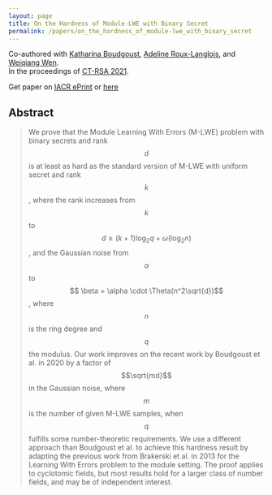 ```yaml
---
layout: page
title: On the Hardness of Module-LWE with Binary Secret
permalink: /papers/on_the_hardness_of_module-lwe_with_binary_secret
---
```


Co-authored with [Katharina Boudgoust](https://katinkabou.github.io/), [Adeline Roux-Langlois](https://people.irisa.fr/Adeline.Roux-Langlois/), and [Weiqiang Wen](http://people.irisa.fr/Weiqiang.Wen/).   
In the proceedings of [CT-RSA 2021](https://sites.google.com/site/ctrsa2021/).  

Get paper on [IACR ePrint](https://eprint.iacr.org/2021/265) or [here](/assets/pub/BJRW21_Hardness_bin-MLWE.pdf)

## Abstract
> We prove that the Module Learning With Errors (M-LWE) problem with binary secrets and rank $$d$$ is at least as hard as the standard version of M-LWE with uniform secret and rank $$k$$, where the rank increases from $$k$$ to $$d \geq (k+1)\log_2 q + \omega(\log_2 n)$$, and the Gaussian noise from $$\alpha$$ to $$ \beta = \alpha \cdot \Theta(n^2\sqrt{d})$$, where $$n$$ is the ring degree and $$q$$ the modulus. Our work improves on the recent work by Boudgoust et al. in 2020 by a factor of $$\sqrt{md}$$ in the Gaussian noise, where $$m$$ is the number of given M-LWE samples, when $$q$$ fulfills some number-theoretic requirements. We use a different approach than Boudgoust et al. to achieve this hardness result by adapting the previous work from Brakerski et al. in 2013 for the Learning With Errors problem to the module setting. The proof applies to cyclotomic fields, but most results hold for a larger class of number fields, and may be of independent interest. 